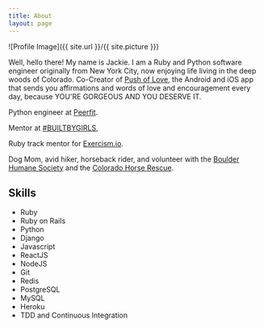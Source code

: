 ```yaml
---
title: About
layout: page
---
```

![Profile Image]({{ site.url }}/{{ site.picture }})

Well, hello there!
My name is Jackie. I am a Ruby and Python software engineer originally from New York City, now enjoying life living in the deep woods of Colorado. Co-Creator of [Push of Love](https://pushoflove.com/), the Android and iOS app that sends you affirmations and words of love and encouragement every day, because YOU'RE GORGEOUS AND YOU DESERVE IT.

Python engineer at [Peerfit](https://peerfit.com/).

Mentor at [#BUILTBYGIRLS](https://www.builtbygirls.com/),

Ruby track mentor for [Exercism.io](https://exercism.io/).

Dog Mom, avid hiker, horseback rider, and volunteer with the [Boulder Humane Society](https://www.boulderhumane.org/) and the [Colorado Horse Rescue](https://www.chr.org/).

<h2>Skills</h2>

<ul class="skill-list">
	<li>Ruby</li>
	<li>Ruby on Rails</li>
	<li>Python</li>
	<li>Django</li>
	<li>Javascript</li>
	<li>ReactJS</li>
	<li>NodeJS</li>
	<li>Git</li>
	<li>Redis</li>
	<li>PostgreSQL</li>
	<li>MySQL</li>
	<li>Heroku</li>
	<li>TDD and Continuous Integration</li>
</ul>

